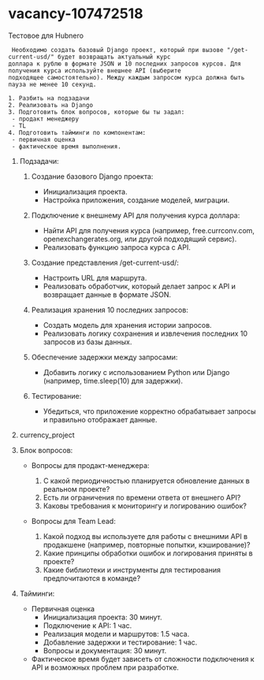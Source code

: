 # vacancy-107472518
Тестовое для Hubnero

```text
 Необходимо создать базовый Django проект, который при вызове "/get-current-usd/" будет возвращать актуальный курс 
доллара к рублю в формате JSON и 10 последних запросов курсов. Для получения курса используйте внешнее API (выберите 
подходящее самостоятельно). Между каждым запросом курса должна быть пауза не менее 10 секунд. 

1. Разбить на подзадачи 
2. Реализовать на Django 
3. Подготовить блок вопросов, которые бы ты задал: 
 - продакт менеджеру 
 - TL 
4. Подготовить тайминги по компонентам: 
 - первичная оценка 
 - фактическое время выполнения.
```
1. Подзадачи:
   1. Создание базового Django проекта:
      - Инициализация проекта.
      - Настройка приложения, создание моделей, миграции.
      
   2. Подключение к внешнему API для получения курса доллара:
      - Найти API для получения курса (например, free.currconv.com, openexchangerates.org, или другой подходящий сервис).
      - Реализовать функцию запроса курса с API.

   3. Создание представления /get-current-usd/:
      - Настроить URL для маршрута.
      - Реализовать обработчик, который делает запрос к API и возвращает данные в формате JSON.
      
   4. Реализация хранения 10 последних запросов:
      - Создать модель для хранения истории запросов.
      - Реализовать логику сохранения и извлечения последних 10 запросов из базы данных.
      
   5. Обеспечение задержки между запросами:
      - Добавить логику с использованием Python или Django (например, time.sleep(10) для задержки).
      
   6. Тестирование:
      - Убедиться, что приложение корректно обрабатывает запросы и правильно отображает данные.
      
2. currency_project
3. Блок вопросов:
   - Вопросы для продакт-менеджера:
     1. С какой периодичностью планируется обновление данных в реальном проекте?
     2. Есть ли ограничения по времени ответа от внешнего API?
     3. Каковы требования к мониторингу и логированию ошибок?
  
   - Вопросы для Team Lead:
     1. Какой подход вы используете для работы с внешними API в продакшене (например, повторные попытки, кэширование)? 
     2. Какие принципы обработки ошибок и логирования приняты в проекте? 
     3. Какие библиотеки и инструменты для тестирования предпочитаются в команде?

4. Тайминги:
   - Первичная оценка
     - Инициализация проекта: 30 минут. 
     - Подключение к API: 1 час. 
     - Реализация модели и маршрутов: 1.5 часа. 
     - Добавление задержки и тестирование: 1 час. 
     - Вопросы и документация: 30 минут.
   - Фактическое время будет зависеть от сложности подключения к API и возможных проблем при разработке.

